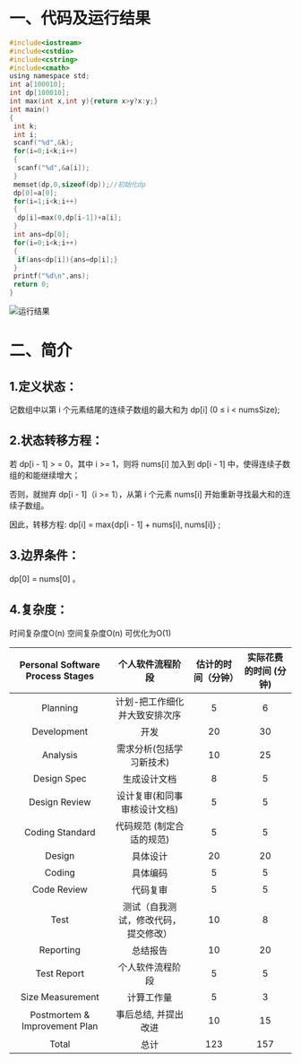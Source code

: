 # 一、代码及运行结果
```C
#include<iostream>
#include<cstdio>
#include<cstring>
#include<cmath>
using namespace std;
int a[100010];
int dp[100010];
int max(int x,int y){return x>y?x:y;}
int main()
{
 int k;
 int i;
 scanf("%d",&k);
 for(i=0;i<k;i++)
 {
  scanf("%d",&a[i]);
 }
 memset(dp,0,sizeof(dp));//初始化dp
 dp[0]=a[0];
 for(i=1;i<k;i++)
 {
  dp[i]=max(0,dp[i-1])+a[i];
 }
 int ans=dp[0];
 for(i=0;i<k;i++)
 {
  if(ans<dp[i]){ans=dp[i];}
 }
 printf("%d\n",ans);
 return 0;
}
```

![运行结果](https://img-blog.csdnimg.cn/2ef39d264e5a49bd888f277762c7ab08.jpeg)


# 二、简介
## 1.定义状态：

记数组中以第 i 个元素结尾的连续子数组的最大和为 dp[i] (0 ≤ i < numsSize);

## 2.状态转移方程：

若 dp[i - 1] > = 0，其中 i >= 1，则将 nums[i] 加入到 dp[i - 1] 中，使得连续子数组的和能继续增大；

否则，就抛弃 dp[i - 1]（i >= 1），从第 i 个元素 nums[i] 开始重新寻找最大和的连续子数组。

因此，转移方程: dp[i] = max{dp[i - 1] + nums[i], nums[i]} ;

## 3.边界条件：

dp[0] = nums[0] 。

## 4.复杂度：
时间复杂度O(n)
空间复杂度O(n) 可优化为O(1)



| Personal Software Process Stages | 个人软件流程阶段 | 估计的时间（分钟）| 实际花费的时间 (分钟) |
|  :----------------------------------:  |  :----------------:  | :------------------:  | :---------------------:  |
| Planning | 计划-把工作细化并大致安排次序 | 5| 6 |
| Development| 开发 | 20| 30|
| Analysis |  需求分析(包括学习新技术)   | 10| 25 |
| Design Spec | 生成设计文档 | 8| 5 |
| Design Review | 设计复审(和同事审核设计文档) | 5| 5 |
| Coding Standard | 代码规范 (制定合适的规范) | 5| 5 |
| Design| 具体设计| 20 | 20 |
| Coding| 具体编码 | 5| 5 |
| Code Review | 代码复审 | 5| 5 |
| Test| 测试（自我测试，修改代码，提交修改）| 10| 8 |
| Reporting| 总结报告 | 10| 20 |
| Test Report| 个人软件流程阶段 | 5| 5 |
|Size Measurement| 计算工作量 | 5 | 3 |
| Postmortem & Improvement Plan| 事后总结, 并提出改进 | 10| 15 |
| Total |  总计 |123 |157  |




